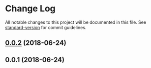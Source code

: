 # Change Log

All notable changes to this project will be documented in this file. See [standard-version](https://github.com/conventional-changelog/standard-version) for commit guidelines.

<a name="0.0.2"></a>
## [0.0.2](https://github.com/thiswallz/testing-angular6-standardized-commit-/compare/v0.0.1...v0.0.2) (2018-06-24)



<a name="0.0.1"></a>
## 0.0.1 (2018-06-24)
